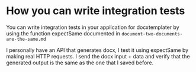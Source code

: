How you can write integration tests
===================================

You can write integration tests in your application for docxtemplater by using the function expectSame documented in `document-two-documents-are-the-same.md`

I personally have an API that generates docx, I test it using expectSame by making real HTTP requests. I send the docx input + data and verify that the generated output is the same as the one that I saved before.
